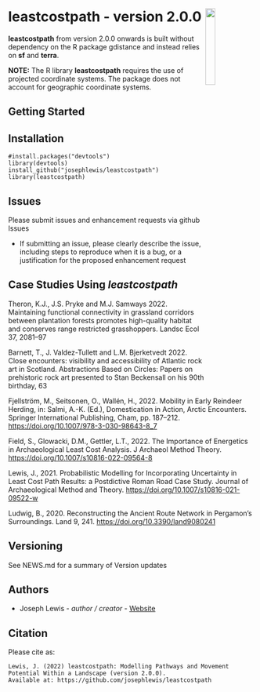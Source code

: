 # leastcostpath - version 2.0.0 <img src="https://josephlewis.github.io/leastcostpath.png" align="right"  width="20%" height="20%"/>

<b>leastcostpath</b> from version 2.0.0 onwards is built without dependency on the R package gdistance and instead relies on <b>sf</b> and <b>terra</b>.

**NOTE:** The R library <b>leastcostpath</b> requires the use of projected coordinate systems. The package does not account for geographic coordinate systems.

Getting Started
---------------

Installation
--------

    #install.packages("devtools")
    library(devtools)
    install_github("josephlewis/leastcostpath")
    library(leastcostpath)
    
Issues
--------

Please submit issues and enhancement requests via github Issues
  * If submitting an issue, please clearly describe the issue, including steps to reproduce when it is a bug, or a justification for the proposed enhancement request


Case Studies Using _leastcostpath_
--------

Theron, K.J., J.S. Pryke and M.J. Samways 2022. Maintaining functional connectivity in grassland corridors between plantation forests promotes high-quality habitat and conserves range restricted grasshoppers. Landsc Ecol 37, 2081–97

Barnett, T., J. Valdez-Tullett and L.M. Bjerketvedt 2022. Close encounters: visibility and accessibility of Atlantic rock art in Scotland. Abstractions Based on Circles: Papers on prehistoric rock art presented to Stan Beckensall on his 90th birthday, 63

Fjellström, M., Seitsonen, O., Wallén, H., 2022. Mobility in Early Reindeer Herding, in: Salmi, A.-K. (Ed.), Domestication in Action, Arctic Encounters. Springer International Publishing, Cham, pp. 187–212. https://doi.org/10.1007/978-3-030-98643-8_7

Field, S., Glowacki, D.M., Gettler, L.T., 2022. The Importance of Energetics in Archaeological Least Cost Analysis. J Archaeol Method Theory. https://doi.org/10.1007/s10816-022-09564-8

Lewis, J., 2021. Probabilistic Modelling for Incorporating Uncertainty in Least Cost Path Results: a Postdictive Roman Road Case Study. Journal of Archaeological Method and Theory. https://doi.org/10.1007/s10816-021-09522-w

Ludwig, B., 2020. Reconstructing the Ancient Route Network in Pergamon’s Surroundings. Land 9, 241. https://doi.org/10.3390/land9080241

Versioning
----------

See NEWS.md for a summary of Version updates

Authors
-------

-   Joseph Lewis - *author / creator* - [Website](https://josephlewis.github.io)

Citation
--------

Please cite as:

    Lewis, J. (2022) leastcostpath: Modelling Pathways and Movement Potential Within a Landscape (version 2.0.0). 
    Available at: https://github.com/josephlewis/leastcostpath
